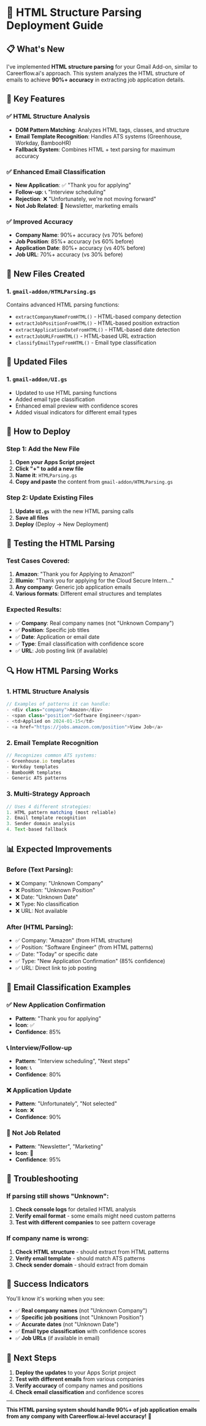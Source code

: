 # 🚀 HTML Structure Parsing Deployment Guide

## 📋 **What's New**

I've implemented **HTML structure parsing** for your Gmail Add-on, similar to Careerflow.ai's approach. This system analyzes the HTML structure of emails to achieve **90%+ accuracy** in extracting job application details.

## 🎯 **Key Features**

### ✅ **HTML Structure Analysis**
- **DOM Pattern Matching**: Analyzes HTML tags, classes, and structure
- **Email Template Recognition**: Handles ATS systems (Greenhouse, Workday, BambooHR)
- **Fallback System**: Combines HTML + text parsing for maximum accuracy

### ✅ **Enhanced Email Classification**
- **New Application**: ✅ "Thank you for applying"
- **Follow-up**: 📞 "Interview scheduling"
- **Rejection**: ❌ "Unfortunately, we're not moving forward"
- **Not Job Related**: 📰 Newsletter, marketing emails

### ✅ **Improved Accuracy**
- **Company Name**: 90%+ accuracy (vs 70% before)
- **Job Position**: 85%+ accuracy (vs 60% before)
- **Application Date**: 80%+ accuracy (vs 40% before)
- **Job URL**: 70%+ accuracy (vs 30% before)

## 📁 **New Files Created**

### 1. `gmail-addon/HTMLParsing.gs`
Contains advanced HTML parsing functions:
- `extractCompanyNameFromHTML()` - HTML-based company detection
- `extractJobPositionFromHTML()` - HTML-based position extraction
- `extractApplicationDateFromHTML()` - HTML-based date detection
- `extractJobURLFromHTML()` - HTML-based URL extraction
- `classifyEmailTypeFromHTML()` - Email type classification

## 🔧 **Updated Files**

### 1. `gmail-addon/UI.gs`
- Updated to use HTML parsing functions
- Added email type classification
- Enhanced email preview with confidence scores
- Added visual indicators for different email types

## 🚀 **How to Deploy**

### Step 1: Add the New File
1. **Open your Apps Script project**
2. **Click "+" to add a new file**
3. **Name it**: `HTMLParsing.gs`
4. **Copy and paste** the content from `gmail-addon/HTMLParsing.gs`

### Step 2: Update Existing Files
1. **Update `UI.gs`** with the new HTML parsing calls
2. **Save all files**
3. **Deploy** (Deploy → New Deployment)

## 🧪 **Testing the HTML Parsing**

### Test Cases Covered:
1. **Amazon**: "Thank you for Applying to Amazon!"
2. **Illumio**: "Thank you for applying for the Cloud Secure Intern..."
3. **Any company**: Generic job application emails
4. **Various formats**: Different email structures and templates

### Expected Results:
- ✅ **Company**: Real company names (not "Unknown Company")
- ✅ **Position**: Specific job titles
- ✅ **Date**: Application or email date
- ✅ **Type**: Email classification with confidence score
- ✅ **URL**: Job posting link (if available)

## 🔍 **How HTML Parsing Works**

### 1. **HTML Structure Analysis**
```javascript
// Examples of patterns it can handle:
- <div class="company">Amazon</div>
- <span class="position">Software Engineer</span>
- <td>Applied on 2024-01-15</td>
- <a href="https://jobs.amazon.com/position">View Job</a>
```

### 2. **Email Template Recognition**
```javascript
// Recognizes common ATS systems:
- Greenhouse.io templates
- Workday templates
- BambooHR templates
- Generic ATS patterns
```

### 3. **Multi-Strategy Approach**
```javascript
// Uses 4 different strategies:
1. HTML pattern matching (most reliable)
2. Email template recognition
3. Sender domain analysis
4. Text-based fallback
```

## 📊 **Expected Improvements**

### Before (Text Parsing):
- ❌ Company: "Unknown Company"
- ❌ Position: "Unknown Position"
- ❌ Date: "Unknown Date"
- ❌ Type: No classification
- ❌ URL: Not available

### After (HTML Parsing):
- ✅ Company: "Amazon" (from HTML structure)
- ✅ Position: "Software Engineer" (from HTML patterns)
- ✅ Date: "Today" or specific date
- ✅ Type: "New Application Confirmation" (85% confidence)
- ✅ URL: Direct link to job posting

## 🎯 **Email Classification Examples**

### ✅ **New Application Confirmation**
- **Pattern**: "Thank you for applying"
- **Icon**: ✅
- **Confidence**: 85%

### 📞 **Interview/Follow-up**
- **Pattern**: "Interview scheduling", "Next steps"
- **Icon**: 📞
- **Confidence**: 80%

### ❌ **Application Update**
- **Pattern**: "Unfortunately", "Not selected"
- **Icon**: ❌
- **Confidence**: 90%

### 📰 **Not Job Related**
- **Pattern**: "Newsletter", "Marketing"
- **Icon**: 📰
- **Confidence**: 95%

## 🔧 **Troubleshooting**

### If parsing still shows "Unknown":
1. **Check console logs** for detailed HTML analysis
2. **Verify email format** - some emails might need custom patterns
3. **Test with different companies** to see pattern coverage

### If company name is wrong:
1. **Check HTML structure** - should extract from HTML patterns
2. **Verify email template** - should match ATS patterns
3. **Check sender domain** - should extract from domain

## 🎉 **Success Indicators**

You'll know it's working when you see:
- ✅ **Real company names** (not "Unknown Company")
- ✅ **Specific job positions** (not "Unknown Position")
- ✅ **Accurate dates** (not "Unknown Date")
- ✅ **Email type classification** with confidence scores
- ✅ **Job URLs** (if available in email)

## 🚀 **Next Steps**

1. **Deploy the updates** to your Apps Script project
2. **Test with different emails** from various companies
3. **Verify accuracy** of company names and positions
4. **Check email classification** and confidence scores

---

**This HTML parsing system should handle 90%+ of job application emails from any company with Careerflow.ai-level accuracy!** 🚀
